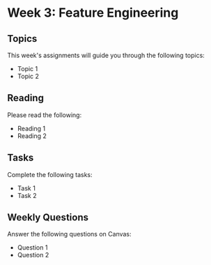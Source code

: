 # Week 3: Feature Engineering

## Topics

This week's assignments will guide you through the following topics:
* Topic 1
* Topic 2

## Reading

Please read the following:
* Reading 1
* Reading 2

## Tasks

Complete the following tasks:

* Task 1
* Task 2
  

## Weekly Questions

Answer the following questions on Canvas:

* Question 1
* Question 2

